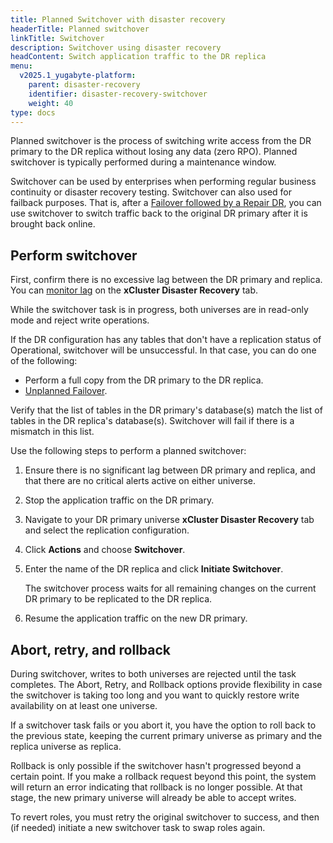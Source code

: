 ```yaml
---
title: Planned Switchover with disaster recovery
headerTitle: Planned switchover
linkTitle: Switchover
description: Switchover using disaster recovery
headContent: Switch application traffic to the DR replica
menu:
  v2025.1_yugabyte-platform:
    parent: disaster-recovery
    identifier: disaster-recovery-switchover
    weight: 40
type: docs
---
```


Planned switchover is the process of switching write access from the DR primary to the DR replica without losing any data (zero RPO). Planned switchover is typically performed during a maintenance window.

Switchover can be used by enterprises when performing regular business continuity or disaster recovery testing. Switchover can also used for failback purposes. That is, after a [Failover followed by a Repair DR](../disaster-recovery-failover/), you can use switchover to switch traffic back to the original DR primary after it is brought back online.

## Perform switchover

First, confirm there is no excessive lag between the DR primary and replica. You can [monitor lag](../disaster-recovery-setup/#monitor-replication) on the **xCluster Disaster Recovery** tab.

While the switchover task is in progress, both universes are in read-only mode and reject write operations.

If the DR configuration has any tables that don't have a replication status of Operational, switchover will be unsuccessful. In that case, you can do one of the following:

- Perform a full copy from the DR primary to the DR replica.
- [Unplanned Failover](../disaster-recovery-failover/).

Verify that the list of tables in the DR primary's database(s) match the list of tables in the DR replica's database(s). Switchover will fail if there is a mismatch in this list.

Use the following steps to perform a planned switchover:

1. Ensure there is no significant lag between DR primary and replica, and that there are no critical alerts active on either universe.

1. Stop the application traffic on the DR primary.

1. Navigate to your DR primary universe **xCluster Disaster Recovery** tab and select the replication configuration.

1. Click **Actions** and choose **Switchover**.

1. Enter the name of the DR replica and click **Initiate Switchover**.

    The switchover process waits for all remaining changes on the current DR primary to be replicated to the DR replica.

1. Resume the application traffic on the new DR primary.

## Abort, retry, and rollback

During switchover, writes to both universes are rejected until the task completes. The Abort, Retry, and Rollback options provide flexibility in case the switchover is taking too long and you want to quickly restore write availability on at least one universe.

If a switchover task fails or you abort it, you have the option to roll back to the previous state, keeping the current primary universe as primary and the replica universe as replica.

Rollback is only possible if the switchover hasn't progressed beyond a certain point. If you make a rollback request beyond this point, the system will return an error indicating that rollback is no longer possible. At that stage, the new primary universe will already be able to accept writes.

To revert roles, you must retry the original switchover to success, and then (if needed) initiate a new switchover task to swap roles again.
